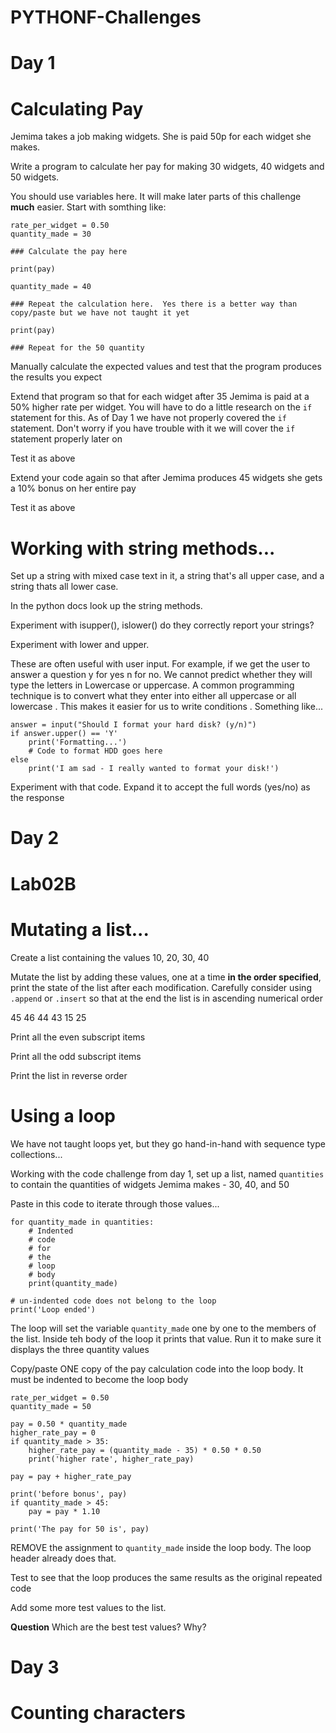 # PYTHONF-Challenges

# Day 1
# Calculating Pay

Jemima takes a job making widgets.  She is paid 50p for each widget she makes.

Write a program to calculate her pay for making 30 widgets, 40 widgets and 50 widgets.

You should use variables here.  It will make later parts of this challenge **much** easier.  Start with somthing like:

```
rate_per_widget = 0.50
quantity_made = 30

### Calculate the pay here

print(pay)

quantity_made = 40

### Repeat the calculation here.  Yes there is a better way than copy/paste but we have not taught it yet

print(pay)

### Repeat for the 50 quantity
```


Manually calculate the expected values and test that the program produces the results you expect

Extend that program so that for each widget after 35 Jemima is paid at a 50% higher rate per widget. You will have to do a 
little research on the `if` statement for this.  As of Day 1 we have not properly covered the `if` statement.  Don't worry if you have trouble with it we will
cover the `if` statement properly later on

Test it as above

Extend your code again so that after Jemima produces 45 widgets she gets a 10% bonus on her entire pay

Test it as above


# Working with string methods...

Set up a string with mixed case text in it, a string that's all upper case, and a string thats all lower case.

In the python docs look up the string methods. 

Experiment with isupper(), islower() do they correctly report your strings?

Experiment with lower and upper.

These are often useful with user input.  For example, if we get the user to answer a question y for yes n for no.
We cannot predict whether they will type the letters in Lowercase or uppercase. A common programming technique is to 
convert what they enter 
into either all uppercase or all lowercase . This makes it easier for us to write conditions . Something like...

```
answer = input("Should I format your hard disk? (y/n)")
if answer.upper() == 'Y'
	print('Formatting...')
	# Code to format HDD goes here
else
	print('I am sad - I really wanted to format your disk!')
```

Experiment with that code.  Expand it to accept the full words (yes/no) as the response





# Day 2

# Lab02B

# Mutating a list...

Create a list containing the values 10, 20, 30, 40

Mutate the list by adding these values, one at a time **in the order specified**, print 
the state of the list after each modification.  Carefully consider using `.append` or `.insert` so that at the end the list is in ascending numerical order

45
46
44
43
15
25

Print all the even subscript items

Print all the odd subscript items

Print the list in reverse order






# Using a loop

We have not taught loops yet, but they go hand-in-hand with sequence type collections...

Working with the code challenge from day 1, set up a list, named `quantities` to contain the quantities of widgets Jemima makes - 30, 40, and 50

Paste in this code to iterate through those values...

```
for quantity_made in quantities:
	# Indented 
	# code 
	# for 
	# the 
	# loop 
	# body
	print(quantity_made)

# un-indented code does not belong to the loop
print('Loop ended')
```

The loop will set the variable `quantity_made` one by one to the members of the list.  Inside teh body of the loop it prints that value.  Run it to make sure
it displays the three quantity values

Copy/paste ONE copy of the pay calculation code into the loop body.  It must be indented to become the loop body
```
rate_per_widget = 0.50
quantity_made = 50

pay = 0.50 * quantity_made
higher_rate_pay = 0
if quantity_made > 35:
    higher_rate_pay = (quantity_made - 35) * 0.50 * 0.50
    print('higher rate', higher_rate_pay)

pay = pay + higher_rate_pay

print('before bonus', pay)
if quantity_made > 45:
    pay = pay * 1.10

print('The pay for 50 is', pay)

```

REMOVE the assignment to `quantity_made` inside the loop body.  The loop header already does that.

Test to see that the loop produces the same results as the original repeated code

Add some more test values to the list.

**Question** Which are the best test values?  Why?





# Day 3
# Counting characters


